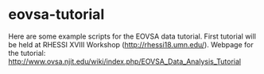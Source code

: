 # eovsa-tutorial
Here are some example scripts for the EOVSA data tutorial. First tutorial will be held at RHESSI XVIII Workshop (http://rhessi18.umn.edu/). 
Webpage for the tutorial: http://www.ovsa.njit.edu/wiki/index.php/EOVSA_Data_Analysis_Tutorial
